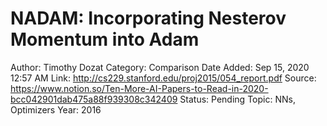 # NADAM: Incorporating Nesterov Momentum into Adam

Author: Timothy Dozat
Category: Comparison
Date Added: Sep 15, 2020 12:57 AM
Link: http://cs229.stanford.edu/proj2015/054_report.pdf
Source: https://www.notion.so/Ten-More-AI-Papers-to-Read-in-2020-bcc042901dab475a88f939308c342409
Status: Pending
Topic: NNs, Optimizers
Year: 2016
